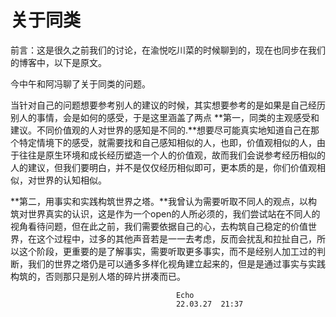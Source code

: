 # 关于同类

前言：这是很久之前我们的讨论，在渝悦吃川菜的时候聊到的，现在也同步在我们的博客中，以下是原文。

今中午和阿冯聊了关于同类的问题。

当针对自己的问题想要参考别人的建议的时候，其实想要参考的是如果是自己经历别人的事情，会是如何的感受，于是这里涵盖了两点
**第一，同类的主观感受和建议。不同价值观的人对世界的感知是不同的.**想要尽可能真实地知道自己在那个特定情境下的感受，就需要找和自己感知相似的人，也即，价值观相似的人，由于往往是原生环境和成长经历塑造一个人的价值观，故而我们会说参考经历相似的人的建议，但我们要明白，并不是仅仅经历相似即可，更本质的是，你们价值观相似，对世界的认知相似。

**第二，用事实和实践构筑世界之塔。**我曾认为需要听取不同人的观点，以构筑对世界真实的认识，这是作为一个open的人所必须的，我们尝试站在不同人的视角看待问题，但在此之前，我们需要依据自己的心，去构筑自己稳定的价值世界，在这个过程中，过多的其他声音若是一一去考虑，反而会扰乱和拉扯自己，所以这个阶段，更重要的是了解事实，需要听取更多事实，而不是经别人加工过的判断，我们的世界之塔仍是可以通多多样化视角建立起来的，但是是通过事实与实践构筑的，否则那只是别人塔的碎片拼凑而已。

                                         Echo  
                                         22.03.27  21:37
                                        

